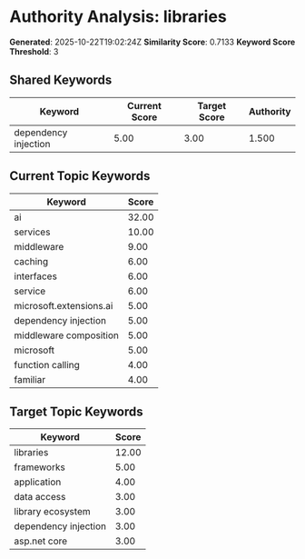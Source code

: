 # Authority Analysis: libraries

**Generated**: 2025-10-22T19:02:24Z
**Similarity Score**: 0.7133
**Keyword Score Threshold**: 3

## Shared Keywords

| Keyword | Current Score | Target Score | Authority |
|---------|---------------|--------------|-----------|
| dependency injection | 5.00 | 3.00 | 1.500 |

## Current Topic Keywords

| Keyword | Score |
|---------|-------|
| ai | 32.00 |
| services | 10.00 |
| middleware | 9.00 |
| caching | 6.00 |
| interfaces | 6.00 |
| service | 6.00 |
| microsoft.extensions.ai | 5.00 |
| dependency injection | 5.00 |
| middleware composition | 5.00 |
| microsoft | 5.00 |
| function calling | 4.00 |
| familiar | 4.00 |

## Target Topic Keywords

| Keyword | Score |
|---------|-------|
| libraries | 12.00 |
| frameworks | 5.00 |
| application | 4.00 |
| data access | 3.00 |
| library ecosystem | 3.00 |
| dependency injection | 3.00 |
| asp.net core | 3.00 |

